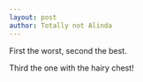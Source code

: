 ```yaml
---
layout: post
author: Totally not Alinda
---
```


First the worst, second the best.

Third the one with the hairy chest!